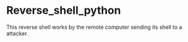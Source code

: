 Reverse_shell_python
====================

This reverse shell works by the remote computer sending its shell to a attacker.
